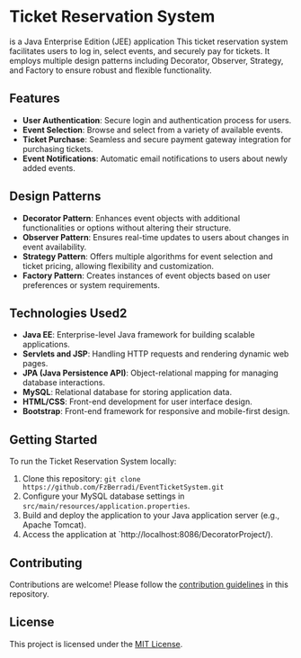 # Ticket Reservation System
 is a Java Enterprise Edition (JEE) application
This ticket reservation system facilitates users to log in, select events, and securely pay for tickets. It employs multiple design patterns including Decorator, Observer, Strategy, and Factory to ensure robust and flexible functionality.

## Features

- **User Authentication**: Secure login and authentication process for users.
- **Event Selection**: Browse and select from a variety of available events.
- **Ticket Purchase**: Seamless and secure payment gateway integration for purchasing tickets.
- **Event Notifications**: Automatic email notifications to users about newly added events.

## Design Patterns

- **Decorator Pattern**: Enhances event objects with additional functionalities or options without altering their structure.
- **Observer Pattern**: Ensures real-time updates to users about changes in event availability.
- **Strategy Pattern**: Offers multiple algorithms for event selection and ticket pricing, allowing flexibility and customization.
- **Factory Pattern**: Creates instances of event objects based on user preferences or system requirements.
## Technologies Used2

- **Java EE**: Enterprise-level Java framework for building scalable applications.
- **Servlets and JSP**: Handling HTTP requests and rendering dynamic web pages.
- **JPA (Java Persistence API)**: Object-relational mapping for managing database interactions.
- **MySQL**: Relational database for storing application data.
- **HTML/CSS**: Front-end development for user interface design.
- **Bootstrap**: Front-end framework for responsive and mobile-first design.

## Getting Started

To run the Ticket Reservation System locally:

1. Clone this repository: `git clone https://github.com/FzBerradi/EventTicketSystem.git`
2. Configure your MySQL database settings in `src/main/resources/application.properties`.
3. Build and deploy the application to your Java application server (e.g., Apache Tomcat).
4. Access the application at `http://localhost:8086/DecoratorProject/).

## Contributing

Contributions are welcome! Please follow the [contribution guidelines](CONTRIBUTING.md) in this repository.

## License

This project is licensed under the [MIT License](LICENSE).
